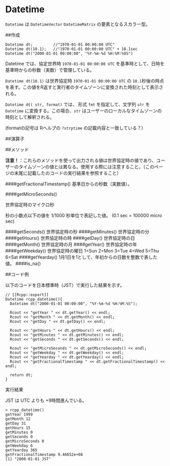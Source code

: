 # Datetime

`Datetime` は `DatetimeVector` `DatetimeMatrix` の要素となるスカラー型。

##作成

```
Datetime dt;         //"1970-01-01 00:00:00 UTC"
Datetime dt(10.1);   //"1970-01-01 00:00:00 UTC" + 10.1sec
Datetime dt("2000-01-01 00:00:00", "%Y-%m-%d %H:%M:%OS")
```

Datetime では、協定世界時 `1970-01-01 00:00:00 UTC` を基準時として、日時を基準時からの秒数（実数）で管理している。

`Datetime dt(10.1)` は世界協定時 `1970-01-01 00:00:00 UTC` の `10.1`秒後の時点を表す。この値をR返すと実行者のタイムゾーンに変換された時刻として表示される。

`Datetime dt( str, format)` では、 形式 `fmt` を指定して、文字列 `str` を `Datetime` に変換する。この場合、`str` はユーザーのローカルなタイムゾーンの時刻として解釈される。

(formatの記号は Rヘルプの `?strptime` の記載内容と一致している？）


##演算子



##メソッド

**注意！**：これらのメソッドを使って出力される値は世界協定時の値であり、ユーザーのタイムゾーンの値とは異なる。使用する際には注意すること。（このページの末尾に記載したのコードの実行結果を参照すること）


####getFractionalTimestamp()
基準日からの秒数（実数値）。

####getMicroSeconds()

世界協定時のマイクロ秒

秒の小数点以下の値を 1/1000 秒単位で表記した値。 (0.1 sec = 100000 micro sec)

####getSeconds()
世界協定時の秒
####getMinutes()
世界協定時の分
####getHours()
世界協定時の時
####getDay()
世界協定時の日
####getMonth()
世界協定時の月
####getYear()
世界協定時の年
####getWeekday()
世界協定時の曜日
1=Sun 2=Mon 3=Tue 4=Wed 5=Thu 6=Sat
####getYearday()
1月1日を1として、年初からの日数を整数で表した値。
####is_na()

##コード例

以下のコードを日本標準時（JST）で実行した結果を示す。

```
// [[Rcpp::export]]
Datetime rcpp_datetime(){
  Datetime dt("2000-01-01 00:00:00", "%Y-%m-%d %H:%M:%S");
  
  Rcout << "getYear " << dt.getYear() << endl;
  Rcout << "getMonth " << dt.getMonth() << endl;
  Rcout << "getDay " << dt.getDay() << endl;
  
  Rcout << "getHours " << dt.getHours() << endl;
  Rcout << "getMinutes " << dt.getMinutes() << endl;
  Rcout << "getSeconds " << dt.getSeconds() << endl;
  
  Rcout << "getMicroSeconds " << dt.getMicroSeconds() << endl;
  Rcout << "getWeekday " << dt.getWeekday() << endl;
  Rcout << "getYearday " << dt.getYearday() << endl;
  Rcout << "getFractionalTimestamp " << dt.getFractionalTimestamp() << endl;
  
  return dt;
}
```

実行結果

JST は UTC よりも +9時間進んでいる。

```
> rcpp_datetime()
getYear 1999
getMonth 12
getDay 31
getHours 15
getMinutes 0
getSeconds 0
getMicroSeconds 0
getWeekday 6
getYearday 365
getFractionalTimestamp 9.46652e+08
[1] "2000-01-01 JST"
```


